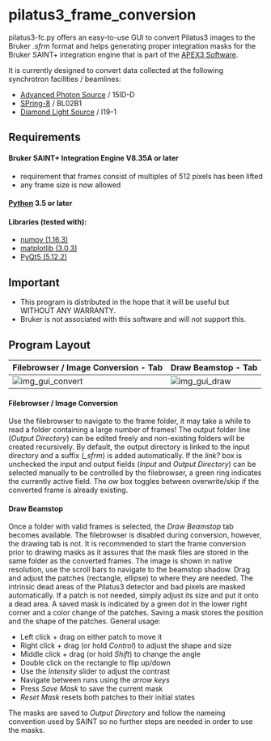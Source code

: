 # pilatus3_frame_conversion

pilatus3-fc.py offers an easy-to-use GUI to convert Pilatus3 images to the Bruker *.sfrm* format and helps generating proper integration masks for the Bruker SAINT+ integration engine that is part of the [APEX3 Software](https://www.bruker.com/products/x-ray-diffraction-and-elemental-analysis/single-crystal-x-ray-diffraction/sc-xrd-software/overview/sc-xrd-software/apex3.html).

It is currently designed to convert data collected at the following synchrotron facilities / beamlines:
  - [Advanced Photon Source](https://www.aps.anl.gov/) / 15ID-D
  - [SPring-8](http://www.spring8.or.jp/en/) / BL02B1
  - [Diamond Light Source](https://www.diamond.ac.uk/Home.html) / I19-1

## Requirements

#### Bruker SAINT+ Integration Engine V8.35A or later
  - requirement that frames consist of multiples of 512 pixels has been lifted
  - any frame size is now allowed

#### [Python](https://www.python.org/) 3.5 or later

#### Libraries (tested with):
  - [numpy (1.16.3)](https://www.numpy.org/)
  - [matplotlib (3.0.3)](https://matplotlib.org/)
  - [PyQt5 (5.12.2)](https://www.riverbankcomputing.com/software/pyqt/intro/)

## Important
   - This program is distributed in the hope that it will be useful but WITHOUT ANY WARRANTY.
   - Bruker is not associated with this software and will not support this.
   
## Program Layout
Filebrowser / Image Conversion - Tab | Draw Beamstop - Tab
------------------------------------ | -------------------
![img_gui_convert](https://user-images.githubusercontent.com/48315771/57973478-82a81c00-79a9-11e9-88e6-2addb86d70c7.png) | ![img_gui_draw](https://user-images.githubusercontent.com/48315771/57973484-9a7fa000-79a9-11e9-9144-379d21f10f01.png)

#### Filebrowser / Image Conversion
Use the filebrowser to navigate to the frame folder, it may take a while to read a folder containing a large number of frames! The output folder line (*Output Directory*) can be edited freely and non-existing folders will be created recursively. By default, the output directory is linked to the input directory and a suffix (*_sfrm*) is added automatically. If the *link?* box is unchecked the input and output fields (*Input* and *Output Directory*) can be selected manually to be controlled by the filebrowser, a green ring indicates the currently active field. The *ow* box toggles between overwrite/skip if the converted frame is already existing.

#### Draw Beamstop
Once a folder with valid frames is selected, the *Draw Beamstop* tab becomes available. The filebrowser is disabled during conversion, however, the drawing tab is not. It is recommended to start the frame conversion prior to drawing masks as it assures that the mask files are stored in the same folder as the converted frames. The image is shown in native resolution, use the scroll bars to navigate to the beamstop shadow. Drag and adjust the patches (rectangle, ellipse) to where they are needed. The intrinsic dead areas of the Pilatus3 detector and bad pixels are masked automatically. If a patch is not needed, simply adjust its size and put it onto a dead area. A saved mask is indicated by a green dot in the lower right corner and a color change of the patches. Saving a mask stores the position and the shape of the patches. General usage:

 - Left click + drag on either patch to move it
 - Right click + drag (or hold *Control*) to adjust the shape and size
 - Middle click + drag (or hold *Shift*) to change the angle
 - Double click on the rectangle to flip up/down
 - Use the *Intensity* slider to adjust the contrast
 - Navigate between runs using the *arrow keys*
 - Press *Save Mask* to save the current mask
 - *Reset Mask* resets both patches to their initial states

The masks are saved to *Output Directory* and follow the nameing convention used by SAINT so no further steps are needed in order to use the masks.
